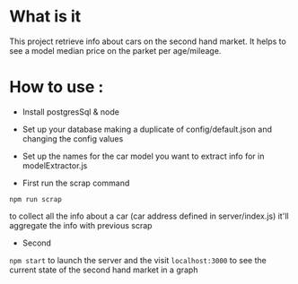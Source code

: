 # What is it
This project retrieve info about cars on the second hand market.
It helps to see a model median price on the parket per age/mileage.


# How to use :

- Install postgresSql & node

- Set up your database making a duplicate of config/default.json and changing the config values

- Set up the names for the car model you want to extract info for in modelExtractor.js

- First run the scrap command

`npm run scrap`

to collect all the info about a car (car address defined in server/index.js)
it'll aggregate the info with previous scrap

- Second

`npm start` to launch the server and the visit `localhost:3000` to see the current state of the second hand market in a graph
